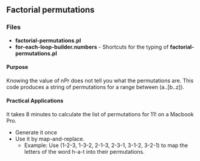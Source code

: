 ## Factorial permutations

### Files
- **factorial-permutations.pl**
- **for-each-loop-builder.numbers** - Shortcuts for the typing of **factorial-permutations.pl**

#### Purpose

Knowing the value of nPr does not tell you what the permutations are. This code produces a string of permutations for a range between (a..[b..z]).

#### Practical Applications

It takes 8 minutes to calculate the list of permutations for 11! on a Macbook Pro. 

- Generate it once
- Use it by map-and-replace.
	- Example: Use (1-2-3, 1-3-2, 2-1-3, 2-3-1, 3-1-2, 3-2-1) to map the letters of the word h-a-t into their permutations.